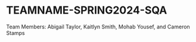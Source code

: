 # TEAMNAME-SPRING2024-SQA

Team Members:
Abigail Taylor, Kaitlyn Smith, Mohab Yousef, and Cameron Stamps